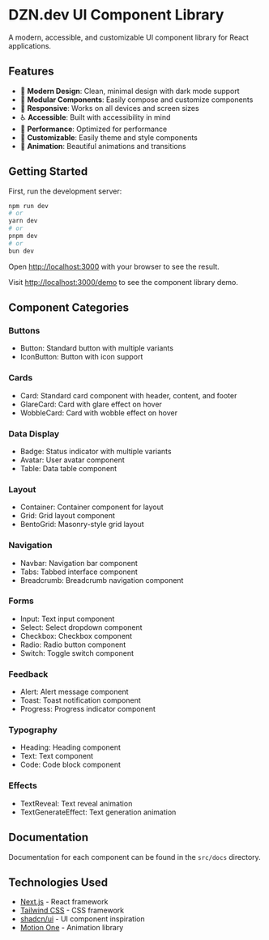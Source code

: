 # DZN.dev UI Component Library

A modern, accessible, and customizable UI component library for React applications.

## Features

- 🎨 **Modern Design**: Clean, minimal design with dark mode support
- 🧩 **Modular Components**: Easily compose and customize components
- 📱 **Responsive**: Works on all devices and screen sizes
- ♿ **Accessible**: Built with accessibility in mind
- 🚀 **Performance**: Optimized for performance
- 🌈 **Customizable**: Easily theme and style components
- 🔄 **Animation**: Beautiful animations and transitions

## Getting Started

First, run the development server:

```bash
npm run dev
# or
yarn dev
# or
pnpm dev
# or
bun dev
```

Open [http://localhost:3000](http://localhost:3000) with your browser to see the result.

Visit [http://localhost:3000/demo](http://localhost:3000/demo) to see the component library demo.

## Component Categories

### Buttons
- Button: Standard button with multiple variants
- IconButton: Button with icon support

### Cards
- Card: Standard card component with header, content, and footer
- GlareCard: Card with glare effect on hover
- WobbleCard: Card with wobble effect on hover

### Data Display
- Badge: Status indicator with multiple variants
- Avatar: User avatar component
- Table: Data table component

### Layout
- Container: Container component for layout
- Grid: Grid layout component
- BentoGrid: Masonry-style grid layout

### Navigation
- Navbar: Navigation bar component
- Tabs: Tabbed interface component
- Breadcrumb: Breadcrumb navigation component

### Forms
- Input: Text input component
- Select: Select dropdown component
- Checkbox: Checkbox component
- Radio: Radio button component
- Switch: Toggle switch component

### Feedback
- Alert: Alert message component
- Toast: Toast notification component
- Progress: Progress indicator component

### Typography
- Heading: Heading component
- Text: Text component
- Code: Code block component

### Effects
- TextReveal: Text reveal animation
- TextGenerateEffect: Text generation animation

## Documentation

Documentation for each component can be found in the `src/docs` directory.

## Technologies Used

- [Next.js](https://nextjs.org) - React framework
- [Tailwind CSS](https://tailwindcss.com) - CSS framework
- [shadcn/ui](https://ui.shadcn.com) - UI component inspiration
- [Motion One](https://motion.dev) - Animation library

